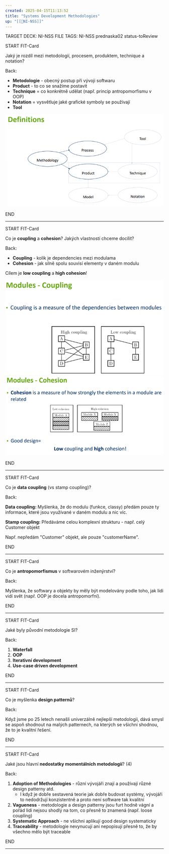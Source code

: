 ```yaml
---
created: 2025-04-15T11:13:52
title: "Systems Development Methodologies"
up: "[[📖NI-NSS]]"
---
```


TARGET DECK: NI-NSS
FILE TAGS: NI-NSS prednaska02 status-toReview


START
FIT-Card

Jaký je rozdíl mezi metodologií, procesem, produktem, technique a notation?

Back:

- **Metodologie** - obecný postup při vývoji softwaru
- **Product** - to co se snažíme postavit
- **Technique** = co konkrétně udělat (např. princip antropomorfismu v OOP)
- **Notation** = vysvětluje jaké grafické symboly se používají
- **Tool**

<!-- DetailInfoStart -->
![](../../Assets/Pasted%20image%2020250415112313.png)
<!-- DetailInfoEnd -->
<!--ID: 1746599654286-->
END

---


START
FIT-Card

Co je **coupling** a **cohesion**? Jakých vlastností chceme docílit?

Back:

- **Coupling** - kolik je dependencies mezi modulama
- **Cohesion** - jak silně spolu souvisí elementy v daném modulu

Cílem je **low coupling** a **high cohesion**!

<!-- DetailInfoStart -->
![](../../Assets/Pasted%20image%2020250415114505.png)
![](../../Assets/Pasted%20image%2020250415114511.png)
<!-- DetailInfoEnd -->
<!--ID: 1746599654293-->
END

---


START
FIT-Card

Co je **data coupling** (vs stamp coupling)?

Back:

**Data coupling:**
Myšlenka, že do modulu (funkce, classy) předám pouze ty informace, které jsou využívané v daném modulu a nic víc.

**Stamp coupling:**
Předáváme celou komplexní strukturu - např. celý Customer objekt

Např. nepředám "Customer" objekt, ale pouze "customerName".
<!--ID: 1746599654300-->
END

---


START
FIT-Card

Co je **antropomorfismus** v softwarovém inženýrství?

Back:

Myšlenka, že softwary a objekty by měly být modelovány podle toho, jak lidi vidí svět (např. OOP je docela antropomorfní).
<!--ID: 1746599654307-->
END

---


START
FIT-Card

Jaké byly původní metodologie SI?

Back:

1. **Waterfall**
2. **OOP**
3. **Iterativní development**
4. **Use-case driven development**
<!--ID: 1746599654313-->
END

---


START
FIT-Card

Co je myšlenka **design patternů**?

Back:

Když jsme po 25 letech nenašli univerzálně nejlepší metodologii, dává smysl se aspoň shodnout na malých patternech, na kterých se všichni shodnou, že to je kvalitní řešení.
<!--ID: 1746599654319-->
END

---


START
FIT-Card

Jaké jsou hlavní **nedostatky momentálních metodologií**? (4)

Back:

1. **Adoption of Methodologies** - různí vývojáři znají a používají různé design patterny atd.
	- I když je dobře sestavená teorie jak dobře budovat systémy, vývojáři to nedodržují konzistentně a proto není software tak kvalitní
2. **Vagueness** - metodologie a design patterny jsou furt hodně vágní a pořád lidi nejsou shodlý na tom, co přesně to znamená (např. loose coupling)
3. **Systematic Approach** - ne všichni aplikují good design systematicky
4. **Traceability** - metodologie nevynucují ani nepopisují přesně to, že by všechno mělo být traceable
<!--ID: 1746599654328-->
END

---
